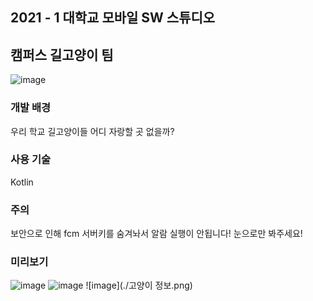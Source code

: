 ## 2021 - 1 대학교 모바일 SW 스튜디오
## 캠퍼스 길고양이 팀
![image](https://user-images.githubusercontent.com/52690419/112317412-5e2cd180-8cef-11eb-9c2f-d9d4dc791271.png)


### 개발 배경
우리 학교 길고양이들 어디 자랑할 곳 없을까?


### 사용 기술
Kotlin


### 주의
보안으로 인해 fcm 서버키를 숨겨놔서 알람 실행이 안됩니다! 눈으로만 봐주세요!

### 미리보기
![image](./.png)
![image](./캣스타그램.png)
![image](./고양이 정보.png)
